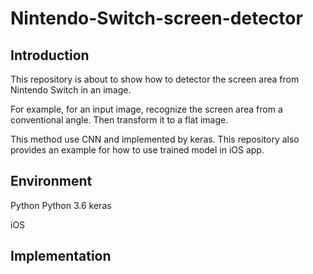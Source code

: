 # Nintendo-Switch-screen-detector

## Introduction
This repository is about to show how to detector the screen area from Nintendo Switch in an image.

For example, for an input image, recognize the screen area from a conventional angle. Then transform it to a flat image.

This method use CNN and implemented by keras.
This repository also provides an example for how to use trained model in iOS app.

## Environment
Python
Python 3.6
keras


iOS

## Implementation

